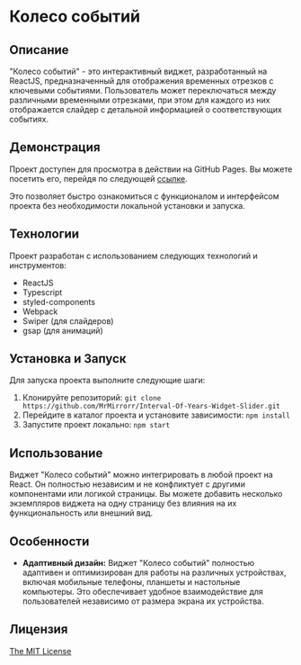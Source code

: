 # Колесо событий

## Описание

"Колесо событий" - это интерактивный виджет, разработанный на ReactJS, предназначенный для отображения временных отрезков с ключевыми событиями. Пользователь может переключаться между различными временными отрезками, при этом для каждого из них отображается слайдер с детальной информацией о соответствующих событиях.

## Демонстрация

Проект доступен для просмотра в действии на GitHub Pages. Вы можете посетить его, перейдя по следующей [ссылке](https://mrmirrorr.github.io/Interval-Of-Years-Widget-Slider/).

Это позволяет быстро ознакомиться с функционалом и интерфейсом проекта без необходимости локальной установки и запуска.

## Технологии

Проект разработан с использованием следующих технологий и инструментов:

-   ReactJS
-   Typescript
-   styled-components
-   Webpack
-   Swiper (для слайдеров)
-   gsap (для анимаций)

## Установка и Запуск

Для запуска проекта выполните следующие шаги:

1. Клонируйте репозиторий:
   `git clone https://github.com/MrMirrorr/Interval-Of-Years-Widget-Slider.git`
2. Перейдите в каталог проекта и установите зависимости:
   `npm install`
3. Запустите проект локально:
   `npm start`

## Использование

Виджет "Колесо событий" можно интегрировать в любой проект на React. Он полностью независим и не конфликтует с другими компонентами или логикой страницы. Вы можете добавить несколько экземпляров виджета на одну страницу без влияния на их функциональность или внешний вид.

## Особенности

-   **Адаптивный дизайн:** Виджет "Колесо событий" полностью адаптивен и оптимизирован для работы на различных устройствах, включая мобильные телефоны, планшеты и настольные компьютеры. Это обеспечивает удобное взаимодействие для пользователей независимо от размера экрана их устройства.

## Лицензия

[The MIT License](https://github.com/MrMirrorr/Interval-Of-Years-Widget-Slider/blob/master/LICENSE.txt)
